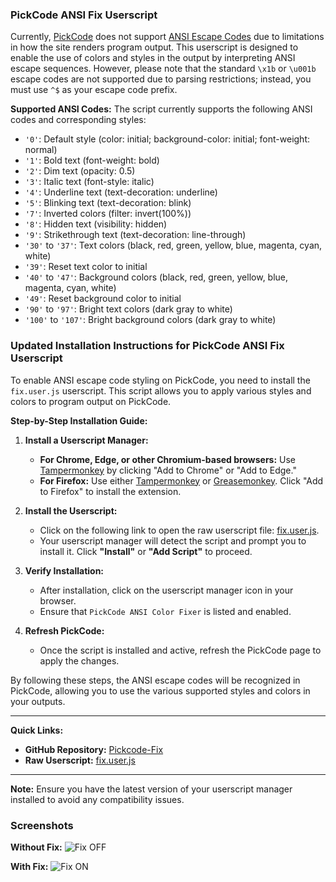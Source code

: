 
### PickCode ANSI Fix Userscript

Currently, [PickCode](https://pickcode.io/) does not support [ANSI Escape Codes](https://gist.github.com/fnky/458719343aabd01cfb17a3a4f7296797) due to limitations in how the site renders program output. This userscript is designed to enable the use of colors and styles in the output by interpreting ANSI escape sequences. However, please note that the standard `\x1b` or `\u001b` escape codes are not supported due to parsing restrictions; instead, you must use `^$` as your escape code prefix.

**Supported ANSI Codes:**
The script currently supports the following ANSI codes and corresponding styles:

- `'0'`: Default style (color: initial; background-color: initial; font-weight: normal)
- `'1'`: Bold text (font-weight: bold)
- `'2'`: Dim text (opacity: 0.5)
- `'3'`: Italic text (font-style: italic)
- `'4'`: Underline text (text-decoration: underline)
- `'5'`: Blinking text (text-decoration: blink)
- `'7'`: Inverted colors (filter: invert(100%))
- `'8'`: Hidden text (visibility: hidden)
- `'9'`: Strikethrough text (text-decoration: line-through)
- `'30'` to `'37'`: Text colors (black, red, green, yellow, blue, magenta, cyan, white)
- `'39'`: Reset text color to initial
- `'40'` to `'47'`: Background colors (black, red, green, yellow, blue, magenta, cyan, white)
- `'49'`: Reset background color to initial
- `'90'` to `'97'`: Bright text colors (dark gray to white)
- `'100'` to `'107'`: Bright background colors (dark gray to white)



### Updated Installation Instructions for PickCode ANSI Fix Userscript

To enable ANSI escape code styling on PickCode, you need to install the `fix.user.js` userscript. This script allows you to apply various styles and colors to program output on PickCode.

**Step-by-Step Installation Guide:**

1. **Install a Userscript Manager:**
   - **For Chrome, Edge, or other Chromium-based browsers:** Use [Tampermonkey](https://www.tampermonkey.net/) by clicking "Add to Chrome" or "Add to Edge."
   - **For Firefox:** Use either [Tampermonkey](https://www.tampermonkey.net/) or [Greasemonkey](https://www.greasespot.net/). Click "Add to Firefox" to install the extension.

2. **Install the Userscript:**
   - Click on the following link to open the raw userscript file: [fix.user.js](https://raw.githubusercontent.com/khanhphxm/Pickcode-Fix/main/fix.user.js).
   - Your userscript manager will detect the script and prompt you to install it. Click **"Install"** or **"Add Script"** to proceed.

3. **Verify Installation:**
   - After installation, click on the userscript manager icon in your browser.
   - Ensure that `PickCode ANSI Color Fixer` is listed and enabled.

4. **Refresh PickCode:**
   - Once the script is installed and active, refresh the PickCode page to apply the changes.

By following these steps, the ANSI escape codes will be recognized in PickCode, allowing you to use the various supported styles and colors in your outputs.

---

**Quick Links:**
- **GitHub Repository:** [Pickcode-Fix](https://github.com/khanhphxm/Pickcode-Fix)
- **Raw Userscript:** [fix.user.js](https://raw.githubusercontent.com/khanhphxm/Pickcode-Fix/main/fix.user.js)

---

**Note:** Ensure you have the latest version of your userscript manager installed to avoid any compatibility issues.

### Screenshots

**Without Fix:**
![Fix OFF](https://media.discordapp.net/attachments/1027348371507257386/1289025657271226419/6A1B4F5A-8F7A-478B-9774-50404EA6D9F9.png?ex=66f75231&is=66f600b1&hm=7ae5a439e3aaba20e69003d5a3c546c9d497e87809951f39ad90959726284346&=&format=webp&quality=lossless)

**With Fix:**
![Fix ON](https://media.discordapp.net/attachments/1027348371507257386/1289025746903367710/6A1D9D08-C766-4393-9D2D-360B3CBFE9F5.png?ex=66f75247&is=66f600c7&hm=5c09844131eabb2ff006bda2538a9b03b4f24241cf2c6359cb61b30aaa490714&=&format=webp&quality=lossless)

